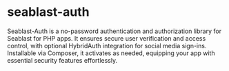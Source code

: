 # seablast-auth
Seablast-Auth is a no-password authentication and authorization library for Seablast for PHP apps. It ensures secure user verification and access control, with optional HybridAuth integration for social media sign-ins. Installable via Composer, it activates as needed, equipping your app with essential security features effortlessly.

